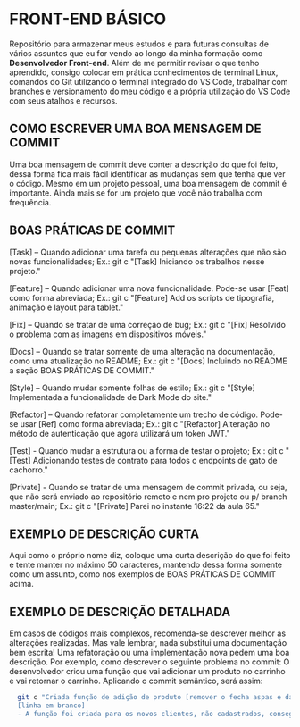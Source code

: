 # FRONT-END BÁSICO
Repositório para armazenar meus estudos e para futuras consultas de vários assuntos que eu for vendo ao longo da minha formação como **Desenvolvedor Front-end**. Além de me permitir revisar o que tenho aprendido, consigo colocar em prática conhecimentos de terminal Linux, comandos do Git utilizando o terminal integrado do VS Code, trabalhar com branches e versionamento do meu código e a própria utilização do VS Code com seus atalhos e recursos.
## COMO ESCREVER UMA BOA MENSAGEM DE COMMIT
Uma boa mensagem de commit deve conter a descrição do que foi feito, dessa forma fica mais fácil identificar as mudanças sem que tenha que ver o código. Mesmo em um projeto pessoal, uma boa mensagem de commit é importante. Ainda mais se for um projeto que você não trabalha com frequência.

## BOAS PRÁTICAS DE COMMIT
[Task] – Quando adicionar uma tarefa ou pequenas alterações que não são novas funcionalidades;
Ex.: git c "[Task] Iniciando os trabalhos nesse projeto."

[Feature] – Quando adicionar uma nova funcionalidade. Pode-se usar [Feat] como forma abreviada;
Ex.: git c "[Feature] Add os scripts de tipografia, animação e layout para tablet."

[Fix] – Quando se tratar de uma correção de bug;
Ex.: git c "[Fix] Resolvido o problema com as imagens em dispositivos móveis."

[Docs] – Quando se tratar somente de uma alteração na documentação, como uma atualização no README;
Ex.: git c "[Docs] Incluindo no README a seção BOAS PRÁTICAS DE COMMIT."

[Style] – Quando mudar somente folhas de estilo;
Ex.: git c "[Style] Implementada a funcionalidade de Dark Mode do site."

[Refactor] – Quando refatorar completamente um trecho de código. Pode-se usar [Ref] como forma abreviada;
Ex.: git c "[Refactor] Alteração no método de autenticação que agora utilizará um token JWT."

[Test] - Quando mudar a estrutura ou a forma de testar o projeto;
Ex.: git c "[Test] Adicionando testes de contrato para todos o endpoints de gato de cachorro."

[Private] - Quando se tratar de uma mensagem de commit privada, ou seja, que não será enviado ao repositório remoto e nem pro projeto ou p/ branch master/main;
Ex.: git c "[Private] Parei no instante 16:22 da aula 65."
## EXEMPLO DE DESCRIÇÃO CURTA
Aqui como o próprio nome diz, coloque uma curta descrição do que foi feito e tente manter no máximo 50 caracteres, mantendo dessa forma somente como um assunto, como nos exemplos de BOAS PRÁTICAS DE COMMIT acima.
## EXEMPLO DE DESCRIÇÃO DETALHADA
Em casos de códigos mais complexos, recomenda-se descrever melhor as alterações realizadas. Mas vale lembrar, nada substitui uma documentação bem escrita! Uma refatoração ou uma implementação nova pedem uma boa descrição.
Por exemplo, como descrever o seguinte problema no commit: O desenvolvedor criou uma função que vai adicionar um produto no carrinho e vai retornar o carrinho. Aplicando o commit semântico, será assim:

```bash
  git c "Criada função de adição de produto [remover o fecha aspas e dar enter p/ pular linha]
  [linha em branco]
  - A função foi criada para os novos clientes, não cadastrados, conseguirem adicionar produtos ao carrinho antes do login" [p/ encerrar, coloca-se o fecha aspas e aperta **Enter** p/ confirmar o commit]
```
